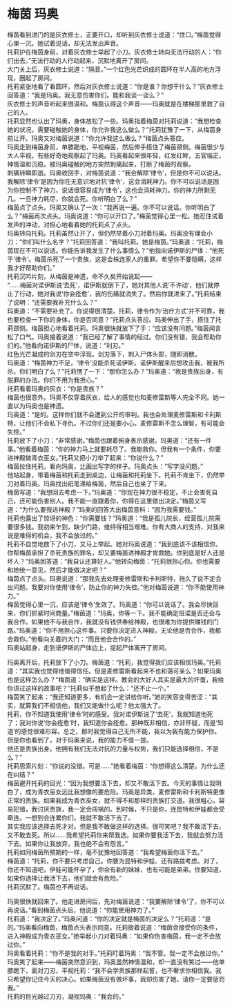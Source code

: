 # 梅茵 玛奥
梅茵看到进门的是灰衣修士，正要开口，却听到灰衣修士说道：“住口。”梅茵觉得心里一沉，她试着说话，却无法发出声音。  
托莉护在梅茵身前，对着灰衣修士举起了小刀。灰衣修士转向无法行动的人：“你们出去。”无法行动的人行动起来，沉默地离开了房间。  
大门关上后，灰衣修士说道：“隔音。”一个红色光芒织成的圆环在半人高的地方浮现，圈起了房间。  
托莉紧张地看了看圆环，然后对灰衣修士说道：“你是谁？你想干什么？”灰衣修士回答道：“我是玛奥。我无意伤害你们。能和我谈一谈么？”  
灰衣修士的声音听起来很温和。梅茵认得这个声音——玛奥就是在楼梯那里救了自己的人。  
托莉显然也认出了玛奥，身体放松了一些。玛奥指着梅茵对托莉说道：“我想检查她的状况，需要碰触她的身体，你允许我这么做么？”托莉犹豫了一下，从梅茵身前让开。玛奥又对梅茵说道：“你允许我这么做么？”梅茵点头答应。  
玛奥走到梅茵身前，单膝跪地，平视梅茵，然后伸手搭住了梅茵颈侧。梅茵很少与大人平视，有些好奇地观察起了玛奥。玛奥看起来很年轻，红发红眸，五官端正，神情温和沉稳。被玛奥碰触的地方突然刺痛起来，打断了梅茵的观察。  
刺痛转瞬即逝。玛奥收回手，对梅茵说道：“我会解除‘律令’，但是你不可以说话。我解除‘律令’是因为你在无意识地对抗‘律令’，这会消耗神力。你不可以说话是因为你控制不了神力，说话很容易成为‘律令’，这也会消耗神力。你的神力所剩无几。一旦神力耗尽，你就会死。你听明白了么？”  
梅茵点了点头。玛奥又确认了一次：“我再说一遍。你不可以说话。你听明白了么？”梅茵再次点头。玛奥说道：“你可以开口了。”梅茵觉得心里一松。她忍住试着发声的冲动，对担心地看着她的托莉点了点头。  
玛奥转向托莉。托莉虽然让开了，但仍然举着小刀对着玛奥。玛奥没有理会小刀：“你们叫什么名字？”托莉回答道：“我叫托莉。她是梅茵。”玛奥道：“托莉，梅茵现在不可以说话。你能告诉我发生了什么事情么？”他指向诺伊斯的尸体：“他死于‘律令’。梅茵杀死了一个贵族，这是会株连家人的重罪。希望你不要隐瞒，这样我才好帮助你们。”  
托莉沉吟片刻，从梅茵是神遗，命不久矣开始说起——  
“……梅茵对诺伊斯说‘去死’，诺伊斯就倒下了，她对其他人说‘不许动’，他们就停止了行动，她对我说‘你会痊愈’，我的伤痛就消失了。然后你就进来了。”托莉结束了说明：“还需要我补充什么么？”  
玛奥道：“不需要补充了。你说得很清楚。托莉，律令作为‘治疗方式’并不可靠，我也要检查一下你的身体，你是否同意？”托莉点头答应。玛奥伸出了手，搭住了托莉颈侧。梅茵担心地看着托莉。玛奥很快就放下了手：“应该没有问题。”梅茵闻言松了口气。玛奥接着说道：“我已经了解了事情的经过。你们没有错，我会帮助你们的。”他看向诺伊斯的尸体，说道：“利刃。”  
红色光芒凝成的剑刃在空中浮现。剑刃落下，刺入尸体头部，随即消散。  
玛奥道：“梅茵神力不足，‘律令’没能杀死诺伊斯。诺伊斯醒来后想攻击我，被我所杀。你们明白了么？”托莉愣了一下：“那你怎么办？”玛奥道：“我是贵族出身，有脱罪的办法。你们不用为我担心。”  
托莉看着玛奥的灰衣：“你是贵族？”  
梅茵也很意外。玛奥不仅穿着灰衣，给人的感觉也和麦修雷斯等人完全不同。她一直以为玛奥也是神遗。  
玛奥道：“是的。这样你们就不会遭到公开的审判。我也会处理麦修雷斯和卡利斯特，让他们不会私下寻仇。不过你们还是要小心。麦修雷斯不怎么理智，有可能会失控。”  
托莉放下了小刀：“非常感谢。”梅茵也跟着俯身表示感谢。玛奥道：“还有一件事。”他看着梅茵：“你的神力马上就要耗尽了。我能救你。但我有一个条件，你要进神殿做青衣巫女。”托莉又把小刀举了起来：“你说什么？”  
梅茵拉住托莉，看向玛奥，比画出写字的样子。玛奥点头：“写字没问题。”  
他站起身，带着梅茵和托莉走到桌边，让梅茵和托莉坐下。托莉不肯坐下，仍然举刀对着玛奥。玛奥找出纸笔递给梅茵，然后自己也坐了下来。  
梅茵写道：“我想回去考虑一下。”玛奥道：“你现在神力很不稳定，不止会害死自己，还可能伤害别人。我不能一直跟着你，你得在这里做出决定。”梅茵又写道：“为什么要我进神殿？”玛奥的回答大出梅茵意料：“因为我需要钱。”  
托莉也露出了惊讶的神色：“你需要钱？”玛奥道：“我是孤儿院长，经营孤儿院需要很多钱。我初来乍到，缺少门路，维持得相当艰难。你有大商人的支持，对我来说是难得的机会，我不会放过的。”  
托莉不自觉地放下了小刀，又马上举起。她对玛奥说道：“我到底该不该相信你。你帮梅茵承担了杀死贵族的罪名，却又要梅茵进神殿才肯救她。你到底是好人还是坏人？”玛奥回答道：“我自认还算好人。”他转向梅茵：“托莉很担心你。你也需要和她统一意见，然后才能做决定吧？”  
梅茵点了点头。玛奥说道：“那我先去处理麦修雷斯和卡利斯特，拖久了说不定会出问题。我要对你使用‘律令’，防止你的神力失控。”他对梅茵说道：“你不能使用神力。”  
梅茵觉得心里一沉，应该是‘律令’生效了。玛奥道：“你可以说话了。我会尽快回来，你们抓紧时间商量。”梅茵道：“玛奥，你等一下。我不能确定班诺是否还会与我合作。如果他不与我合作，我就没有钱供奉给神殿，也很难为你提供赚钱的门路。”玛奥道：“你不用担心这件事。只要你决定进入神殿，无论他是否合作，我都会救你。”他看向关着的大门：“而且他会合作的。”  
玛奥站起身，走到诺伊斯的尸体边上，提起尸体离开了房间。  


玛奥离开后，托莉放下了小刀。梅茵道：“托莉，我觉得我们应该相信玛奥。”托莉道：“其实我也觉得他值得信任。但是麦修雷斯看起来不也和蔼可亲么？如果玛奥也是这样怎么办？”梅茵道：“确实是这样。教会的大好人其实是最大的坏蛋，我给你讲过这样的故事吧？”托莉似乎想起了什么：“还不止一个。”  
梅茵笑了起来：“我还知道更多，有机会一定讲给你听。”她的笑容变得苦涩：“其实，就算我们不相信他，我们又能做什么呢？他太强大了。  
托莉，你不知道我使用‘律令’时的感受。我对诺伊斯说了‘去死’，我就知道他死了；我对你说‘你会痊愈’时，我知道你会痊愈。那种既非相信，亦非怀疑，而是‘知道’的感觉很难形容。总之，那时我觉得自己无所不能，我以为我有能力保护你。但是你也看到了，对于玛奥来说，我的能力不值一提。  
他还是贵族出身。他拥有我们无法对抗的力量与权势，我们只能选择相信，不是么？”  
托莉思索片刻：“你说的没错。可是……”她看着梅茵：“你想得这么清楚。为什么还在纠结？”  
梅茵避开托莉的目光：“因为我想要活下去，却又不敢活下去。今天的事情让我明白了，成为青衣巫女远比我想像的要危险。玛奥是异类，麦修雷斯和卡利斯特更像正常的贵族。如果我成为青衣巫女，就不得不和那样的贵族打交道。我很粗心，容易犯错，我讨厌贵族，我一定会闯祸的。到时候，不只是你，连昆特和伊娃都会受牵连。一想到会连累你们，我就不敢活下去了。  
其实我应该选择去死才对。但是我不敢做这样的选择。很可笑吧？我不敢活下去，又不敢去死。所以……我希望托莉你来帮我选。如果你要我活下去，我就会努力活下去。如果你让我放弃，我也绝不会有怨言。”  
托莉如同梅茵所预期的一样，毫不犹豫地回答道：“我希望梅茵你活下去。”  
梅茵道：“托莉，你不要只考虑自己。你要为昆特和伊娃、还有路兹考虑。对了，你还不知道吧，伊娃可能怀孕了，你会有新的妹妹，也有可能是弟弟。你要知道，如果你选择让我活下去，他们就会有危险。”  
托莉沉默了。梅茵也不再说话。  


玛奥很快就回来了。他走进房间后，先对梅茵说道：“我要解除‘律令’了，你不可以再说话。”看到梅茵点头后，他说道：“你能使用神力了。”  
托莉道：“我决定了。”玛奥问道：“你的决定就是梅茵的决定么？”托莉道：“是的。”玛奥看向梅茵，梅茵点头表示同意。托莉接着说道：“梅茵会接受你的条件，进入神殿成为青衣巫女。”她举起小刀对着玛奥：“如果你伤害梅茵，我一定不会放过你。”  
玛奥看着托莉：“你不是我的对手。”托莉盯着玛奥：“我不管。我一定不会放过你。”  
玛奥笑了起来——梅茵突然意识到，玛奥虽然神情温和，却一直没有笑过——他单膝跪下，面对刀刃，平视托莉：“我不会学贵族那样起誓，也不奢求你相信我。我只希望你记住今天的决心。如果梅茵没有做坏事，我却伤害了她，请你一定要惩罚我。”  
托莉的目光越过刀刃，凝视玛奥：“我会的。”  


